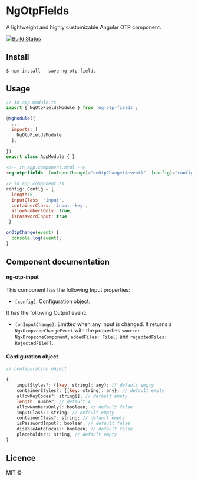 # NgOtpFields

A lightweight and highly customizable Angular OTP component.

[![Build Status](https://travis-ci.com/mfsa93/ng-otp-fields.svg?branch=master)](https://travis-ci.com/mfsa93/ng-otp-fields)


## Install

```
$ npm install --save ng-otp-fields
```

## Usage

```js
// in app.module.ts
import { NgOtpFieldsModule } from 'ng-otp-fields';

@NgModule({
  ...
  imports: [
    NgOtpFieldsModule
  ],
  ...
})
export class AppModule { }
```

```html
<!-- in app.component.html -->
<ng-otp-fields  (onInputChange)="onOtpChange($event)"  [config]="config"></ng-otp-fields>
```

```js
// in app.component.ts
config: Config = {
  length:8, 
  inputClass: 'input', 
  containerClass: 'input--key',
  allowNumbersOnly: true, 
  isPasswordInput: true
 }

onOtpChange(event) {
  console.log(event);
}

```

## Component documentation

#### ng-otp-input

This component has the following Input properties:

* `[config]`: Configuration object.

It has the following Output event:

* `(onInputChange)`: Emitted when any input is changed. It returns a `NgxDropzoneChangeEvent` with the properties `source: NgxDropzoneComponent`, `addedFiles: File[]` and `rejectedFiles: RejectedFile[]`.


#### Configuration object

```js
// configuration object

{
    inputStyles?: {[key: string]: any}; // default empty
    containerStyles?: {[key: string]: any}; // default empty
    allowKeyCodes?: string[]; // default empty
    length: number; // default 4
    allowNumbersOnly?: boolean; // default false
    inputClass?: string; // default empty
    containerClass?: string; // default empty
    isPasswordInput?: boolean; // default false
    disableAutoFocus?: boolean; // default false
    placeholder?: string; // default empty
}

```

## Licence

MIT ©
